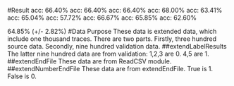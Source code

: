 #Result
acc: 66.40%
acc: 66.40%
acc: 66.40%
acc: 68.00%
acc: 63.41%
acc: 65.04%
acc: 57.72%
acc: 66.67%
acc: 65.85%
acc: 62.60%

64.85% (+/- 2.82%)
#Data Purpose
These data is extended data, which include one thousand traces.
There are two parts.
Firstly, three hundred source data.
Secondly, nine hundred validation data. 
##extendLabelResults
The latter nine hundred data are from validation:
1,2,3 are 0.
4,5 are 1.
##extendEndFile
These data are from ReadCSV module.
##extendNumberEndFile
These data are from extendEndFile.
True is 1.
False is 0.